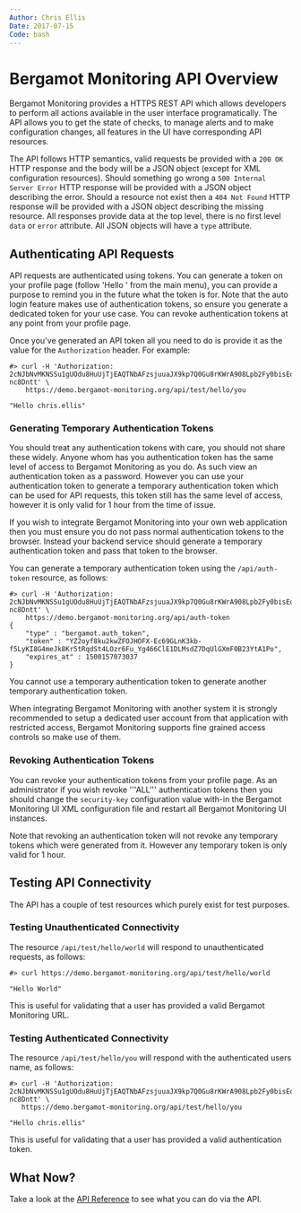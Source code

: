 ```yaml
---
Author: Chris Ellis
Date: 2017-07-15
Code: bash
---
```

# Bergamot Monitoring API Overview

Bergamot Monitoring provides a HTTPS REST API which allows developers to perform all actions available in the user interface programatically.  The API allows you to get the state of checks, to manage alerts and to make configuration changes, all features in the UI have corresponding API resources.

The API follows HTTP semantics, valid requests be provided with a `200 OK` HTTP response and the body will be a JSON object (except for XML configuration resources).  Should something go wrong a `500 Internal Server Error` HTTP response will be provided with a JSON object describing the error.  Should a resource not exist then a `404 Not Found` HTTP response will be provided with a JSON object describing the missing resource.  All responses provide data at the top level, there is no first level `data` or `error` attribute.  All JSON objects will have a `type` attribute.

## Authenticating API Requests

API requests are authenticated using tokens.  You can generate a token on your profile page (follow 'Hello <your name>' from the main menu), you can provide a purpose to remind you in the future what the token is for.  Note that the auto login feature makes use of authentication tokens, so ensure you generate a dedicated token for your use case.  You can revoke authentication tokens at any point from your profile page.

Once you've generated an API token all you need to do is provide it as the value for the `Authorization` header.  For example:

    #> curl -H 'Authorization: 2cNJbNvMKNSSu1gUOdu8HuUjTjEAQTNbAFzsjuuaJX9kp7Q0Gu8rKWrA908Lpb2Fy0bisEq9GAl6Vdu2Ff952AOO7G4IBDTu-nc8Dntt' \
        https://demo.bergamot-monitoring.org/api/test/hello/you
    
    "Hello chris.ellis"

### Generating Temporary Authentication Tokens

You should treat any authentication tokens with care, you should not share these widely.  Anyone whom has you authentication token has the same level of access to Bergamot Monitoring as you do.  As such view an authentication token as a password.  However you can use your authentication token to generate a temporary authentication token which can be used for API requests, this token still has the same level of access, however it is only valid for 1 hour from the time of issue.

If you wish to integrate Bergamot Monitoring into your own web application then you must ensure you do not pass normal authentication tokens to the browser.  Instead your backend service should generate a temporary authentication token and pass that token to the browser.

You can generate a temporary authentication token using the `/api/auth-token` resource, as follows:

    #> curl -H 'Authorization: 2cNJbNvMKNSSu1gUOdu8HuUjTjEAQTNbAFzsjuuaJX9kp7Q0Gu8rKWrA908Lpb2Fy0bisEq9GAl6Vdu2Ff952AOO7G4IBDTu-nc8Dntt' \
        https://demo.bergamot-monitoring.org/api/auth-token
    {
        "type" : "bergamot.auth_token",
        "token" : "YZ2oyf8ku2kwZFOJHOFX-Ec69GLnK3kb-f5LyKI8G4meJk8Kr5tRqdSt4LOzr6Fu_Yg466ClE1DLMsdZ7DqUlGXmF0B23YtA1Po",
        "expires_at" : 1500157073037
    }

You cannot use a temporary authentication token to generate another temporary authentication token.

When integrating Bergamot Monitoring with another system it is strongly recommended to setup a dedicated user account from that application with restricted access, Bergamot Monitoring supports fine grained access controls so make use of them.


### Revoking Authentication Tokens

You can revoke your authentication tokens from your profile page.  As an administrator if you wish revoke '''ALL''' authentication tokens then you should change the `security-key` configuration value with-in the Bergamot Monitoring UI XML configuration file and restart all Bergamot Monitoring UI instances.

Note that revoking an authentication token will not revoke any temporary tokens which were generated from it.  However any temporary token is only valid for 1 hour.

## Testing API Connectivity

The API has a couple of test resources which purely exist for test purposes.

### Testing Unauthenticated Connectivity

The resource `/api/test/hello/world` will respond to unauthenticated requests, as follows:

    #> curl https://demo.bergamot-monitoring.org/api/test/hello/world
    
    "Hello World"

This is useful for validating that a user has provided a valid Bergamot Monitoring URL.

### Testing Authenticated Connectivity

The resource `/api/test/hello/you` will respond with the authenticated users name, as follows:

    #> curl -H 'Authorization: 2cNJbNvMKNSSu1gUOdu8HuUjTjEAQTNbAFzsjuuaJX9kp7Q0Gu8rKWrA908Lpb2Fy0bisEq9GAl6Vdu2Ff952AOO7G4IBDTu-nc8Dntt' \
       https://demo.bergamot-monitoring.org/api/test/hello/you
    
    "Hello chris.ellis"

This is useful for validating that a user has provided a valid authentication token.

## What Now?

Take a look at the [API Reference](/docs/developer/api/reference) to see what you can do via the API.
